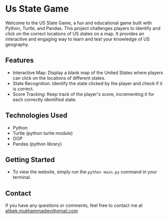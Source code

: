 # Us State Game

Welcome to the US State Game, a fun and educational game built with Python, Turtle, and Pandas. This project challenges players to identify and click on the correct locations of US states on a map. It provides an interactive and engaging way to learn and test your knowledge of US geography.

## Features

- Interactive Map: Display a blank map of the United States where players can click on the locations of different states.
- State Recognition: Identify the state clicked by the player and check if it is correct.
- Score Tracking: Keep track of the player's score, incrementing it for each correctly identified state.

## Technologies Used

- Python
- Turtle (python turtle module)
- OOP
- Pandas (python library)

## Getting Started

- To view the website, simply run the `python main.py` command in your terminal.

## Contact

If you have any questions or comments, feel free to contact me at alibek.mukhammadiev@gmail.com
